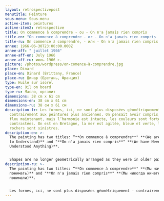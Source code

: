 ```yaml
---
layout: retrospectivepost
menutitle: Peinture
sous-menu: Sous-menu
active-item: peintures
active-item2: retrospective
title: On commence à comprendre - ou - On n'a jamais rien compris
title-en: "On commence à comprendre - or - On n'a jamais rien compris  "
title-ru: On commence à comprendre, - или - On n'a jamais rien compris
annee: 1966-06-30T23:00:00.000Z
annee-aff: " juillet 1966"
annee-aff-en: July 1966
annee-aff-ru: июль 1966 г.
picture: /photos/wordpress/on-comence-à-comprendre.jpg
place: Dinard
place-en: Dinard (Brittany, France)
place-ru: Динар (Бретань, Франция)
type: Huile sur isorel
type-en: Oil on board
type-ru: Масло, оргалит
dimensions: 38 cm x 61 cm
dimensions-en: 38 cm x 61 cm
dimensions-ru: 38 см x 61 см
description-fr: Les formes, ici, ne sont plus disposées géométriquement -
  contrairement aux peintures plus anciennes. On pensait avoir compris, tout est
  flou maintenant, mais l’harmonie est intacte, les couleurs sont fortes et
  contrastées. On est en Bretagne, la mer est agitée, bleue et verte, les
  rochers sont sinistres.
description-en: >-
  The painting has two titles: “**On commence à comprendre**" **(We are Starting
  to Understand)** and "**On n'a jamais rien compris**" **(We have Never
  Understood Anything)**.


  Shapes are no longer geometrically arranged as they were in older paintings. We thought we understood, now everything is blurred but the harmony is intact, the colors are strong and contrasting. We are in Brittany, the sea is rough, blue and green, the rocks are sinister.
description-ru: >-
  The painting has two titles: “**On commence à comprendre**" **(Мы начинаем
  понимать)** and "**On n'a jamais rien compris**" **(Мы никогда ничего не
  понимали)**.


  Les formes, ici, ne sont plus disposées géométriquement - contrairement aux peintures plus anciennes. On pensait avoir compris, tout est flou maintenant, mais l’harmonie est intacte, les couleurs sont fortes et contrastées. On est en Bretagne, la mer est agitée, bleue et verte, les rochers sont sinistres.
---
```


